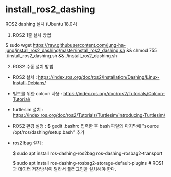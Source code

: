 # install_ros2_dashing

ROS2 dashing 설치 (Ubuntu 18.04)

1)	ROS2 1줄 설치 방법 

$ sudo wget https://raw.githubusercontent.com/jung-ha-jung/install_ros2_dashing/master/install_ros2_dashing.sh && chmod 755 ./install_ros2_dashing.sh && ./install_ros2_dashing.sh




2)	ROS2 수동 설치 방법

-	ROS2 설치 : https://index.ros.org/doc/ros2/Installation/Dashing/Linux-Install-Debians/

-	빌드를 위한 colcon 사용 : https://index.ros.org/doc/ros2/Tutorials/Colcon-Tutorial/

-	turtlesim 설치 : https://index.ros.org/doc/ros2/Tutorials/Turtlesim/Introducing-Turtlesim/

-	ROS2 환경 설정 : $ gedit .bashrc 입력한 후 bash 파일의 마지막에 "source /opt/ros/dashing/setup.bash” 추가

- ros2 bag 설치 :

  $ sudo apt install ros-dashing-ros2bag ros-dashing-rosbag2-transport

  $ sudo apt install ros-dashing-rosbag2-storage-default-plugins # ROS1과 데이터 저장방식이 달라서 플러그인을 설치해야 한다.
